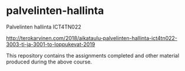 # palvelinten-hallinta
Palvelinten hallinta ICT4TN022

http://terokarvinen.com/2018/aikataulu-palvelinten-hallinta-ict4tn022-3003-ti-ja-3001-to-loppukevat-2019

This repository contains the assignments completed and other material produced during the above course. 
